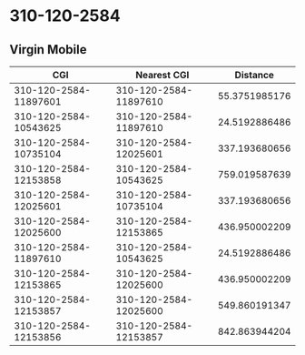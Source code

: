 # 310-120-2584
## Virgin Mobile


| CGI | Nearest CGI | Distance |
|-----|-------------|----------|
| 310-120-2584-11897601 | 310-120-2584-11897610 | 55.3751985176 |
| 310-120-2584-10543625 | 310-120-2584-11897610 | 24.5192886486 |
| 310-120-2584-10735104 | 310-120-2584-12025601 | 337.193680656 |
| 310-120-2584-12153858 | 310-120-2584-10543625 | 759.019587639 |
| 310-120-2584-12025601 | 310-120-2584-10735104 | 337.193680656 |
| 310-120-2584-12025600 | 310-120-2584-12153865 | 436.950002209 |
| 310-120-2584-11897610 | 310-120-2584-10543625 | 24.5192886486 |
| 310-120-2584-12153865 | 310-120-2584-12025600 | 436.950002209 |
| 310-120-2584-12153857 | 310-120-2584-12025600 | 549.860191347 |
| 310-120-2584-12153856 | 310-120-2584-12153857 | 842.863944204 |
